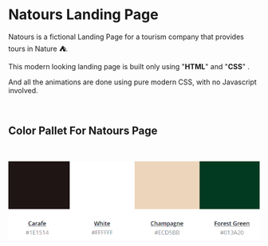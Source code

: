 # Natours Landing Page
Natours is a fictional Landing Page for a tourism company that provides tours in Nature **⛺**.

This modern looking landing page is built only using "**HTML**" and "**CSS**" . 

And all the animations are done using pure modern CSS, with no Javascript involved.    
<p>&nbsp;</p>

## Color Pallet For Natours Page
<p>&nbsp;</p>

![Natour Page Color Pallet](img/natours-colour-pallet.png)